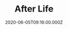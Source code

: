 ---
title: "After Life"
year: 2019
date: 2020-06-05T09:16:00.000Z
permalink: /almanac/tv/2020-06-05-after-life-1/index.html
season: 2
rating: 3
---